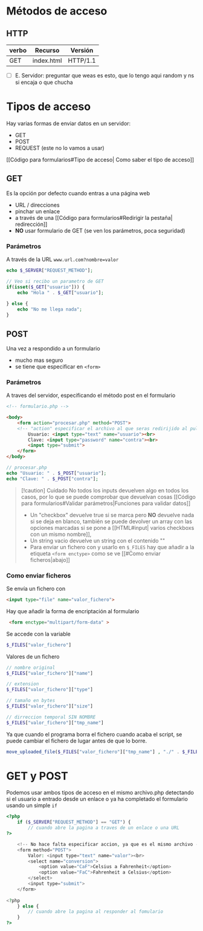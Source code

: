# Métodos de acceso


## HTTP


| verbo | Recurso    | Versión  | 
| ----- | ---------- | -------- |
| GET   | index.html | HTTP/1.1 |


- [ ] E. Servidor: preguntar que weas es esto, que lo tengo aqui random y ns si encaja o que chucha

# Tipos de acceso

Hay varias formas de enviar datos en un servidor: 
- GET
- POST
- REQUEST (este no lo vamos a usar)

[[Código para formularios#Tipo de acceso| Como saber el tipo de acceso]]

## GET

Es la opción por defecto cuando entras a una página web
- URL / direcciones
- pinchar un enlace
- a través de una [[Código para formularios#Redirigir la pestaña| redirección]]
- **NO** usar formulario de GET (se ven los parámetros, poca seguridad)

### Parámetros
A través de la URL
``` www.url.com?nombre=valor ```

```php
echo $_SERVER["REQUEST_METHOD"];

// Veo si recibo un parametro de GET
if(isset($_GET["usuario"])) {
	echo "Hola " . $_GET["usuario"];
	
} else {
	echo "No me llega nada";
}
```


## POST

Una vez a respondido a un formulario 
- mucho mas seguro
- se tiene que especificar en ``<form>``

### Parámetros
A traves del servidor, especificando el método post en el formulario
```html
<!-- formulario.php -->

<body>
	<form action="procesar.php" method="POST"> 
	<!-- "action" especificar el archivo al que seras redirijido al pulsar submit -->
		Usuario: <input type="text" name="usuario"><br>
		Clave: <input type="password" name="contra"><br>
		<input type="submit">
	</form>
</body>

```
```php
// procesar.php
echo "Usuario: " . $_POST["usuario"];
echo "Clave: " . $_POST["contra"];
```




>[!caution] Cuidado
>No todos los inputs devuelven algo en todos los casos, por lo que se puede comprobar que devuelvan cosas
>[[Código para formularios#Validar parámetros|Funciones para validar datos]] 
>- Un "checkbox" devuelve true si se marca pero **NO** devuelve nada si se deja en blanco, también se puede devolver un array con las opciones marcadas si se pone a [[HTML#input| varios checkboxs con un mismo nombre]],
>- Un string vacio devuelve un string con el contenido ""
>- Para enviar un fichero con y usarlo en `$_FILES` hay que añadir a la etiqueta `<form enctype>` como se ve [[#Como enviar ficheros|abajo]]

### Como enviar ficheros 
Se envía un fichero con 
```html
<input type="file" name="valor_fichero">
```
Hay que añadir la forma de encriptación al formulario 
```html
 <form enctype="multipart/form-data" >
```
Se accede con la variable 
```php
$_FILES["valor_fichero"]
``` 
Valores de un fichero
```php
// nombre original
$_FILES["valor_fichero"]["name"]

// extension
$_FILES["valor_fichero"]["type"]

// tamaño en bytes
$_FILES["valor_fichero"]["size"]

// dirreccion temporal SIN NOMBRE
$_FILES["valor_fichero"]["tmp_name"]
```
Ya que cuando el programa borra el fichero cuando acaba el script, se puede cambiar el fichero de lugar antes de que lo borre.
```php
move_uploaded_file($_FILES["valor_fichero"]["tmp_name"] , "./" . $_FILES["valor_fichero"]["name"]);
```


# GET y POST
Podemos usar ambos tipos de acceso en el mismo archivo.php detectando si el usuario a entrado desde un enlace o ya ha completado el formulario usando un simple ``if``
```php
<?php
	if ($_SERVER["REQUEST_METHOD"] == "GET") {
		// cuando abre la pagina a traves de un enlace o una URL
?>

	<!-- No hace falta especificar accion, ya que es el mismo archivo -->
    <form method="POST">
        Valor: <input type="text" name="valor"><br>
        <select name="conversion">
            <option value="CaF">Celsius a Fahrenheit</option>
            <option value="FaC">Fahrenheit a Celsius</option>
        </select>
        <input type="submit">
    </form>
    
<?php
	} else {
		// cuando abre la pagina al responder al fomulario
	}
?>
```


